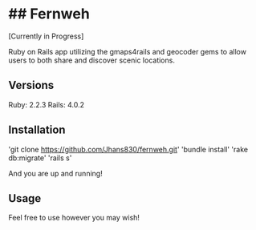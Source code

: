 # ## Fernweh

[Currently in Progress]

Ruby on Rails app utilizing the gmaps4rails and geocoder gems to allow users to both share and discover scenic locations.

## Versions
Ruby: 2.2.3
Rails: 4.0.2

## Installation
'git clone https://github.com/Jhans830/fernweh.git'
'bundle install'
'rake db:migrate'
'rails s'

And you are up and running!

## Usage
Feel free to use however you may wish!
